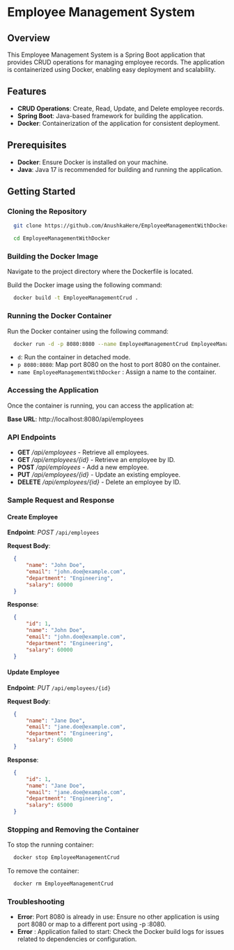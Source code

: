 # Employee Management System

## Overview

This Employee Management System is a Spring Boot application that provides CRUD operations for managing employee records. The application is containerized using Docker, enabling easy deployment and scalability.

## Features

- **CRUD Operations**: Create, Read, Update, and Delete employee records.
- **Spring Boot**: Java-based framework for building the application.
- **Docker**: Containerization of the application for consistent deployment.

## Prerequisites

- **Docker**: Ensure Docker is installed on your machine.
- **Java**: Java 17 is recommended for building and running the application.

## Getting Started

### Cloning the Repository

```bash
  git clone https://github.com/AnushkaHere/EmployeeManagementWithDocker.git
```
```bash
  cd EmployeeManagementWithDocker
```
### Building the Docker Image
Navigate to the project directory where the Dockerfile is located.

Build the Docker image using the following command:

```bash
  docker build -t EmployeeManagementCrud .
```

### Running the Docker Container
Run the Docker container using the following command:

```bash
  docker run -d -p 8080:8080 --name EmployeeManagementCrud EmployeeManagementCrud
```
- `d`: Run the container in detached mode.
- `p 8080:8080`: Map port 8080 on the host to port 8080 on the container.
- `name EmployeeManagementWithDocker` : Assign a name to the container.

### Accessing the Application
Once the container is running, you can access the application at:

**Base URL**: http://localhost:8080/api/employees

### API Endpoints
- **GET** */api/employees* - Retrieve all employees.
- **GET** */api/employees/{id}* - Retrieve an employee by ID.
- **POST** */api/employees* - Add a new employee.
- **PUT** */api/employees/{id}* - Update an existing employee.
- **DELETE** */api/employees/{id}* - Delete an employee by ID.

### Sample Request and Response

#### Create Employee
**Endpoint**: *POST* `/api/employees`

**Request Body**:

```json
  {
      "name": "John Doe",
      "email": "john.doe@example.com",
      "department": "Engineering",
      "salary": 60000
  }
```
**Response**:

```json
  {
      "id": 1,
      "name": "John Doe",
      "email": "john.doe@example.com",
      "department": "Engineering",
      "salary": 60000
  }
```

#### Update Employee
**Endpoint**: *PUT* `/api/employees/{id}`

**Request Body**:

```json
  {
      "name": "Jane Doe",
      "email": "jane.doe@example.com",
      "department": "Engineering",
      "salary": 65000
  }
```
**Response**:

```json
  {
      "id": 1,
      "name": "Jane Doe",
      "email": "jane.doe@example.com",
      "department": "Engineering",
      "salary": 65000
  }
```

### Stopping and Removing the Container
To stop the running container:

```bash
  docker stop EmployeeManagementCrud
```

To remove the container:

```bash
  docker rm EmployeeManagementCrud
```

### Troubleshooting
- **Error**: Port 8080 is already in use: Ensure no other application is using port 8080 or map to a different port using -p <host-port>:8080.
- **Error** : Application failed to start: Check the Docker build logs for issues related to dependencies or configuration.
